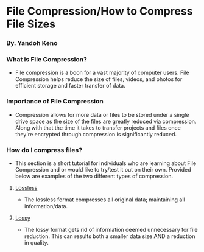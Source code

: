 # File Compression/How to Compress File Sizes
### By. Yandoh Keno


### What is File Compression?
* File compression is a boon for a vast majority of computer users. File Compression helps reduce the size of files, videos, and photos for efficient storage and faster transfer of data. 


### Importance of File Compression
* Compression allows for more data or files to be stored under a single drive space as the size of the files are greatly reduced via compression. Along with that the time it takes to transfer projects and files once they're encrypted through compression is significantly reduced.

### How do I compress files?
* This section is a short tutorial for individuals who are learning about File Compression and or would like to try/test it out on their own. Provided below are examples of the two different types of compression.
1. [Lossless](Lossless.md)
    * The lossless format compresses all original data; maintaining all information/data.

2. [Lossy](Lossy.md)
    * The lossy format gets rid of information deemed unnecessary for file reduction. This can results both a smaller data size AND a reduction in quality.
